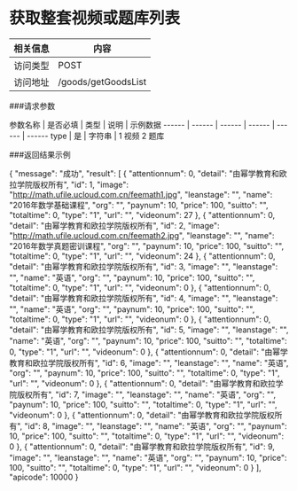 
# 获取整套视频或题库列表
 相关信息 | 内容
 ------ | ------
 访问类型 | POST
 访问地址 | /goods/getGoodsList

###请求参数

 参数名称 | 是否必填 | 类型 | 说明 | 示例数据
 ------ | ------ | ------ | ------ | ------ | ------
 type | 是 | 字符串 | 1 视频 2 题库
 
###返回结果示例

{
  "message": "成功",
  "result": [
    {
      "attentionnum": 0,
      "detail": "由幂学教育和欧拉学院版权所有",
      "id": 1,
      "image": "http://math.ufile.ucloud.com.cn/feemath1.jpg",
      "leanstage": "",
      "name": "2016年数学基础课程",
      "org": "",
      "paynum": 10,
      "price": 100,
      "suitto": "",
      "totaltime": 0,
      "type": "1",
      "url": "",
      "videonum": 27
    },
    {
      "attentionnum": 0,
      "detail": "由幂学教育和欧拉学院版权所有",
      "id": 2,
      "image": "http://math.ufile.ucloud.com.cn/feemath2.jpg",
      "leanstage": "",
      "name": "2016年数学真题密训课程",
      "org": "",
      "paynum": 10,
      "price": 100,
      "suitto": "",
      "totaltime": 0,
      "type": "1",
      "url": "",
      "videonum": 24
    },
    {
      "attentionnum": 0,
      "detail": "由幂学教育和欧拉学院版权所有",
      "id": 3,
      "image": "",
      "leanstage": "",
      "name": "英语",
      "org": "",
      "paynum": 10,
      "price": 100,
      "suitto": "",
      "totaltime": 0,
      "type": "1",
      "url": "",
      "videonum": 0
    },
    {
      "attentionnum": 0,
      "detail": "由幂学教育和欧拉学院版权所有",
      "id": 4,
      "image": "",
      "leanstage": "",
      "name": "英语",
      "org": "",
      "paynum": 10,
      "price": 100,
      "suitto": "",
      "totaltime": 0,
      "type": "1",
      "url": "",
      "videonum": 0
    },
    {
      "attentionnum": 0,
      "detail": "由幂学教育和欧拉学院版权所有",
      "id": 5,
      "image": "",
      "leanstage": "",
      "name": "英语",
      "org": "",
      "paynum": 10,
      "price": 100,
      "suitto": "",
      "totaltime": 0,
      "type": "1",
      "url": "",
      "videonum": 0
    },
    {
      "attentionnum": 0,
      "detail": "由幂学教育和欧拉学院版权所有",
      "id": 6,
      "image": "",
      "leanstage": "",
      "name": "英语",
      "org": "",
      "paynum": 10,
      "price": 100,
      "suitto": "",
      "totaltime": 0,
      "type": "1",
      "url": "",
      "videonum": 0
    },
    {
      "attentionnum": 0,
      "detail": "由幂学教育和欧拉学院版权所有",
      "id": 7,
      "image": "",
      "leanstage": "",
      "name": "英语",
      "org": "",
      "paynum": 10,
      "price": 100,
      "suitto": "",
      "totaltime": 0,
      "type": "1",
      "url": "",
      "videonum": 0
    },
    {
      "attentionnum": 0,
      "detail": "由幂学教育和欧拉学院版权所有",
      "id": 8,
      "image": "",
      "leanstage": "",
      "name": "英语",
      "org": "",
      "paynum": 10,
      "price": 100,
      "suitto": "",
      "totaltime": 0,
      "type": "1",
      "url": "",
      "videonum": 0
    },
    {
      "attentionnum": 0,
      "detail": "由幂学教育和欧拉学院版权所有",
      "id": 9,
      "image": "",
      "leanstage": "",
      "name": "英语",
      "org": "",
      "paynum": 10,
      "price": 100,
      "suitto": "",
      "totaltime": 0,
      "type": "1",
      "url": "",
      "videonum": 0
    }
  ],
  "apicode": 10000
}
